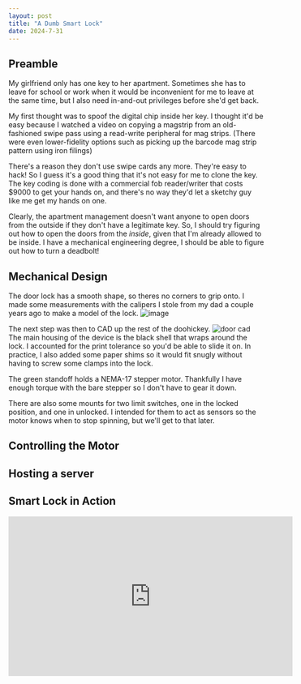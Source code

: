 ```yaml
---
layout: post
title: "A Dumb Smart Lock"
date: 2024-7-31
---
```


## Preamble

My girlfriend only has one key to her apartment.
Sometimes she has to leave for school or work when it would be inconvenient for me to leave at the same time, but I also need in-and-out privileges before she'd get back.

My first thought was to spoof the digital chip inside her key. I thought it'd be easy because I watched a video on copying a magstrip from an old-fashioned swipe pass using a read-write peripheral for mag strips.
(There were even lower-fidelity options such as picking up the barcode mag strip pattern using iron filings)

There's a reason they don't use swipe cards any more. They're easy to hack! So I guess it's a good thing that it's not easy for me to clone the key. 
The key coding is done with a commercial fob reader/writer that costs $9000 to get your hands on, and there's no way they'd let a sketchy guy like me get my hands on one.

Clearly, the apartment management doesn't want anyone to open doors from the outside if they don't have a legitimate key. So, I should try figuring out how to open the doors from the *inside*, given that I'm already allowed to be inside.
I have a mechanical engineering degree, I should be able to figure out how to turn a deadbolt!

## Mechanical Design

The door lock has a smooth shape, so theres no corners to grip onto. I made some measurements with the calipers I stole from my dad a couple years ago to make a model of the lock.
![image](https://github.com/user-attachments/assets/04a1ce57-1921-4c51-b8f5-a187f7605a53)

The next step was then to CAD up the rest of the doohickey.
![door cad](https://github.com/user-attachments/assets/2f7727d2-9fdb-4425-ad3f-984eaef458c5)
The main housing of the device is the black shell that wraps around the lock. I accounted for the print tolerance so you'd be able to slide it on. In practice, I also added some paper shims so it would fit snugly without having to screw some clamps into the lock.

The green standoff holds a NEMA-17 stepper motor. Thankfully I have enough torque with the bare stepper so I don't have to gear it down.

There are also some mounts for two limit switches, one in the locked position, and one in unlocked. I intended for them to act as sensors so the motor knows when to stop spinning, but we'll get to that later.

## Controlling the Motor

## Hosting a server

## Smart Lock in Action


<iframe width="560" height="315" src="https://www.youtube.com/embed/oAbyvY5lPGY?si=WB8qXuF_QAK8bNBn" title="YouTube video player" frameborder="0" allow="accelerometer; autoplay; clipboard-write; encrypted-media; gyroscope; picture-in-picture; web-share" referrerpolicy="strict-origin-when-cross-origin" allowfullscreen></iframe>

